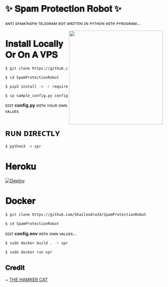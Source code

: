 # ✨ 𝐒𝐩𝐚𝐦 𝐏𝐫𝐨𝐭𝐞𝐜𝐭𝐢𝐨𝐧 𝐑𝐨𝐛𝐨𝐭 ✨

ᴀɴᴛɪ sᴘᴀᴍ/ɴsғᴡ ᴛᴇʟᴇɢʀᴀᴍ ʙᴏᴛ ᴡʀɪᴛᴛᴇɴ ɪɴ ᴘʏᴛʜᴏɴ ᴡɪᴛʜ ᴘʏʀᴏɢʀᴀᴍ...



<img src="https://te.legra.ph/file/72b8500b85d0c4798c6d5.jpg" width="300" align="right">



# 𝐈𝐧𝐬𝐭𝐚𝐥𝐥 𝐋𝐨𝐜𝐚𝐥𝐥𝐲 𝐎𝐫 𝐎𝐧 𝐀 𝐕𝐏𝐒


```sh
$ git clone https://github.com/Shailendra34/SpamProtectionRobot

$ cd SpamProtectionRobot

$ pip3 install -U -r requirements.txt

$ cp sample_config.py config.py
```
ᴇᴅɪᴛ **config.py** ᴡɪᴛʜ ʏᴏᴜʀ ᴏᴡɴ ᴠᴀʟᴜᴇs

# ʀᴜɴ ᴅɪʀᴇᴄᴛʟʏ
```sh
$ python3 -m spr
```

# 𝐇𝐞𝐫𝐨𝐤𝐮


[![Deploy](https://www.herokucdn.com/deploy/button.svg)](https://heroku.com/deploy)


# 𝐃𝐨𝐜𝐤𝐞𝐫

```sh
$ git clone https://github.com/Shailendra34/SpamProtectionRobot

$ cd SpamProtectionRobot
```

ᴇᴅɪᴛ **config.env** ᴡɪᴛʜ ᴏᴡɴ ᴠᴀʟᴜᴇs...

```sh
$ sudo docker build . -t spr

$ sudo docker run spr
```

## 𝐂𝐫𝐞𝐝𝐢𝐭


~ [THE HAMKER CAT](https://GitHub.com/TheHamkerCat/)